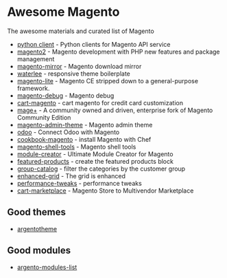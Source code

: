 # Awesome Magento
The awesome materials and curated list of  Magento 

- [python client](https://github.com/openlabs/magento) - Python clients for Magento API service
- [magento2](https://github.com/magento/magento2) - Magento development with PHP new features and package management
- [magento-mirror](https://github.com/OpenMage/magento-mirror) - Magento download mirror
- [waterlee](https://github.com/zeljkoprsa/waterlee-boilerplate) - responsive theme boilerplate
- [magento-lite](https://github.com/colinmollenhour/magento-lite) - Magento CE stripped down to a general-purpose framework.
- [magento-debug](https://github.com/madalinoprea/magneto-debug) - Magento debug
- [cart-magento](https://github.com/mercadopago/cart-magento) - cart magento for credit card customization
- [mage+](https://github.com/mageplus/mageplus) - A community owned and driven, enterprise fork of Magento Community Edition
- [magento-admin-theme](https://github.com/jreinke/magento-admin-theme) - Magento admin theme
- [odoo](https://github.com/OCA/connector-magento) - Connect Odoo with Magento
- [cookbook-magento](https://github.com/yevgenko/cookbook-magento) - install Magento with Chef
- [magento-shell-tools](https://github.com/ticean/magento-shell-tools) - Magento shell tools
- [module-creator](https://github.com/tzyganu/UMC1.9) - Ultimate Module Creator for Magento
- [featured-products](https://github.com/buric/Inchoo_FeaturedProducts) - create the featured products block
- [group-catalog](https://github.com/Vinai/groupscatalog2) - filter the categories by the customer group
- [enhanced-grid](https://github.com/jayelkaake/enhancedgrid) - The grid is enhanced
- [performance-tweaks](https://github.com/quafzi/magento-performance-tweaks) - performance tweaks
- [cart-marketplace](https://github.com/syamvilakudy/Cart-Mart) - Magento Store to Multivendor Marketplace


## Good themes
- [argentotheme](http://argentotheme.com)

## Good modules
- [argento-modules-list](http://argentotheme.com/argento-modules-list/)
